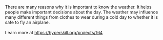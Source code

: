 There are many reasons why it is important to know the weather. It helps
people make important decisions about the day. The weather may influence many different
things from clothes to wear during a cold day to whether it is safe to fly an airplane.<br/><br/>Learn
more at <a href="https://hyperskill.org/projects/164?utm_source=ide&utm_medium=ide&utm_campaign=ide&utm_content=project-card">https://hyperskill.org/projects/164</a>
